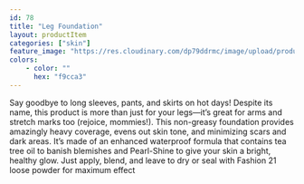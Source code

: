```yaml
---
id: 78
title: "Leg Foundation"
layout: productItem
categories: ["skin"]
feature_image: "https://res.cloudinary.com/dp79ddrmc/image/upload/products/legFoundation.jpg"
colors:
    - color: ""
      hex: "f9cca3"
---
```

Say goodbye to long sleeves, pants, and skirts on hot days! Despite its name, this product is more than just for your legs—it’s great for arms and stretch marks too (rejoice, mommies!). This non-greasy foundation provides amazingly heavy coverage, evens out skin tone, and minimizing scars and dark areas. It’s made of an enhanced waterproof formula that contains tea tree oil to banish blemishes and Pearl-Shine to give your skin a bright, healthy glow. Just apply, blend, and leave to dry or seal with Fashion 21 loose powder for maximum effect